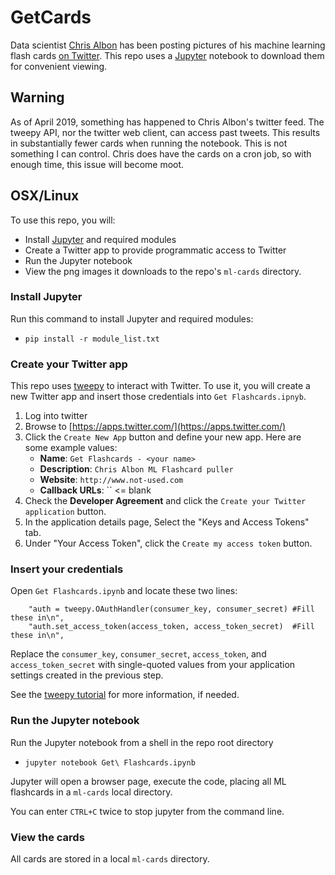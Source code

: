 # GetCards

Data scientist [Chris Albon](https://chrisalbon.com/) has been posting pictures of his machine learning flash cards [on Twitter](https://twitter.com/chrisalbon?lang=en). This repo uses a [Jupyter](http://jupyter.org/) notebook to download them for convenient viewing.

## Warning

As of April 2019, something has happened to Chris Albon's twitter feed.  The tweepy API, nor the twitter web client, can access past tweets.  This results in substantially fewer cards when running the notebook.  This is not something I can control.  Chris does have the cards on a cron job, so with enough time, this issue will become moot.


## OSX/Linux

To use this repo, you will:

* Install [Jupyter](http://jupyter.org/) and required modules
* Create a Twitter app to provide programmatic access to Twitter
* Run the Jupyter notebook
* View the png images it downloads to the repo's `ml-cards` directory.


### Install Jupyter

Run this command to install Jupyter and required modules:

* `pip install -r module_list.txt`

### Create your Twitter app

This repo uses [tweepy](https://github.com/tweepy/tweepy) to interact with Twitter. To use it, you will create a new Twitter app and insert those credentials into `Get Flashcards.ipnyb`.

1. Log into twitter
1. Browse to [https://apps.twitter.com/](https://apps.twitter.com/)
1. Click the `Create New App` button and define your new app. Here are some example values:
    * **Name**: `Get Flashcards - <your name>`
    * **Description**: `Chris Albon ML Flashcard puller`
    * **Website**: `http://www.not-used.com`
    * **Callback URLs**: `` <= blank
1. Check the **Developer Agreement** and click the `Create your Twitter application` button.
1. In the application details page, Select the "Keys and Access Tokens" tab.
1. Under "Your Access Token", click the `Create my access token` button.

### Insert your credentials

Open `Get Flashcards.ipynb` and locate these two lines:

```
    "auth = tweepy.OAuthHandler(consumer_key, consumer_secret) #Fill these in\n",
    "auth.set_access_token(access_token, access_token_secret)  #Fill these in\n",
```

Replace the `consumer_key`, `consumer_secret`, `access_token`, and `access_token_secret` with single-quoted values from your application settings created in the previous step.

See the [tweepy tutorial](http://docs.tweepy.org/en/v3.5.0/auth_tutorial.html) for more information, if needed.

### Run the Jupyter notebook

Run the Jupyter notebook from a shell in the repo root directory

* `jupyter notebook Get\ Flashcards.ipynb`

Jupyter will open a browser page, execute the code, placing all ML flashcards in a `ml-cards` local directory.

You can enter `CTRL+C` twice to stop jupyter from the command line.

### View the cards

All cards are stored in a local `ml-cards` directory.

